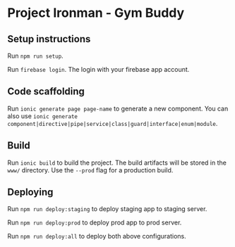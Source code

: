 # Project Ironman - Gym Buddy

## Setup instructions

Run `npm run setup`.

Run `firebase login`. The login with your firebase app account.

## Code scaffolding

Run `ionic generate page page-name` to generate a new component. You can also use `ionic generate component|directive|pipe|service|class|guard|interface|enum|module`.

## Build

Run `ionic build` to build the project. The build artifacts will be stored in the `www/` directory. Use the `--prod` flag for a production build.

## Deploying

Run `npm run deploy:staging` to deploy staging app to staging server.

Run `npm run deploy:prod` to deploy prod app to prod server.

Run `npm run deploy:all` to deploy both above configurations.

